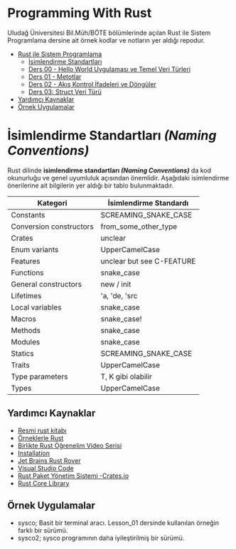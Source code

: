 # Programming With Rust

Uludağ Üniversitesi Bil.Müh/BÖTE bölümlerinde açılan Rust ile Sistem Programlama dersine ait örnek kodlar ve notların
yer aldığı repodur.

- [Rust ile Sistem Programlama](#programming-with-rust)
    - [İsimlendirme Standartları](#isimlendirme-standartları-_naming-conventions_)
    - [Ders 00 - Hello World Uygulaması ve Temel Veri Türleri](./Lesson_00/README.md)
    - [Ders 01 - Metotlar](./Lesson_01/README.md)
    - [Ders 02 - Akış Kontrol İfadeleri ve Döngüler](./Lesson_02/README.md)
    - [Ders 03: Struct Veri Türü](./Lesson_03/README.md)
- [Yardımcı Kaynaklar](#yardımcı-kaynaklar)
- [Örnek Uygulamalar](#örnek-uygulamalar)

# İsimlendirme Standartları _(Naming Conventions)_

Rust dilinde **isimlendirme standartları _(Naming Conventions)_** da kod okunurluğu ve genel uyumluluk açısından
önemlidir. Aşağıdaki isimlendirme önerilerine ait bilgilerin yer aldığı bir tablo bulunmaktadır.

| Kategori                | İsimlendirme Standardı    |
|-------------------------|---------------------------|
| Constants               | SCREAMING_SNAKE_CASE      |
| Conversion constructors | from_some_other_type      |
| Crates                  | unclear                   |
| Enum variants           | UpperCamelCase            |
| Features                | unclear but see C-FEATURE |
| Functions               | snake_case                |
| General constructors    | new / init                |
| Lifetimes               | 'a, 'de, 'src             |
| Local variables         | snake_case                |
| Macros                  | snake_case!               |
| Methods                 | snake_case                |
| Modules                 | snake_case                |
| Statics                 | SCREAMING_SNAKE_CASE      |
| Traits                  | UpperCamelCase            |
| Type parameters         | T, K gibi olabilir        |
| Types                   | UpperCamelCase            |

## Yardımcı Kaynaklar

- [Resmi rust kitabı](https://doc.rust-lang.org/book/)
- [Örneklerle Rust](https://doc.rust-lang.org/stable/rust-by-example/)
- [Birlikte Rust Öğrenelim Video Serisi](https://www.youtube.com/playlist?list=PLY-17mI_rla4zcAQtUsolk6G5bfbQAdYZ)
- [Installation](https://www.rust-lang.org/tools/install)
- [Jet Brains Rust Rover](https://www.jetbrains.com/rust/)
- [Visual Studio Code](https://code.visualstudio.com/download)
- [Rust Paket Yönetim Sistemi -Crates.io](https://crates.io/)
- [Rust Core Library](https://doc.rust-lang.org/core/index.html#the-rust-core-library)

## Örnek Uygulamalar

- sysco; Basit bir terminal aracı. Lesson_01 dersinde kullanılan örneğin farklı bir sürümü.
- sysco2; sysco programının daha iyileştirilmiş bir sürümü.

